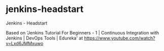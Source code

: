 # jenkins-headstart
Jenkins - Headstart

Based on 'Jenkins Tutorial For Beginners - 1 | Continuous Integration with Jenkins | DevOps Tools | Edureka' at https://www.youtube.com/watch?v=Lxd6JMMxuwo

